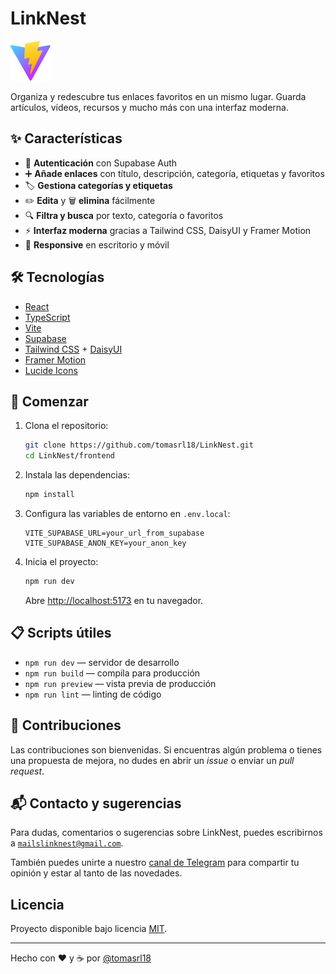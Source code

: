 # LinkNest

![LinkNest Banner](frontend/public/vite.svg)

Organiza y redescubre tus enlaces favoritos en un mismo lugar. Guarda artículos, vídeos, recursos y mucho más con una interfaz moderna.

## ✨ Características

- 🔑 **Autenticación** con Supabase Auth
- ➕ **Añade enlaces** con título, descripción, categoría, etiquetas y favoritos
- 🏷️ **Gestiona categorías y etiquetas**
- ✏️ **Edita** y 🗑️ **elimina** fácilmente
- 🔍 **Filtra y busca** por texto, categoría o favoritos
- ⚡ **Interfaz moderna** gracias a Tailwind CSS, DaisyUI y Framer Motion
- 📱 **Responsive** en escritorio y móvil

## 🛠️ Tecnologías

- [React](https://react.dev/)
- [TypeScript](https://www.typescriptlang.org/)
- [Vite](https://vitejs.dev/)
- [Supabase](https://supabase.com/)
- [Tailwind CSS](https://tailwindcss.com/) + [DaisyUI](https://daisyui.com/)
- [Framer Motion](https://www.framer.com/motion/)
- [Lucide Icons](https://lucide.dev/)

## 🚀 Comenzar

1. Clona el repositorio:
   ```sh
   git clone https://github.com/tomasrl18/LinkNest.git
   cd LinkNest/frontend
   ```
2. Instala las dependencias:
   ```sh
   npm install
   ```
3. Configura las variables de entorno en `.env.local`:
   ```env
   VITE_SUPABASE_URL=your_url_from_supabase
   VITE_SUPABASE_ANON_KEY=your_anon_key
   ```
4. Inicia el proyecto:
   ```sh
   npm run dev
   ```
   Abre [http://localhost:5173](http://localhost:5173) en tu navegador.

## 📋 Scripts útiles

- `npm run dev` — servidor de desarrollo
- `npm run build` — compila para producción
- `npm run preview` — vista previa de producción
- `npm run lint` — linting de código

## 🤝 Contribuciones

Las contribuciones son bienvenidas. Si encuentras algún problema o tienes una
propuesta de mejora, no dudes en abrir un *issue* o enviar un *pull request*.

## 📬 Contacto y sugerencias

Para dudas, comentarios o sugerencias sobre LinkNest, puedes escribirnos a
[`mailslinknest@gmail.com`](mailto:mailslinknest@gmail.com).

También puedes unirte a nuestro [canal de Telegram](https://t.me/+g1KnAhMu7xFjMjdk)
para compartir tu opinión y estar al tanto de las novedades.

## Licencia

Proyecto disponible bajo licencia [MIT](LICENSE).

---

Hecho con ❤️ y ☕ por [@tomasrl18](https://github.com/tomasrl18)

